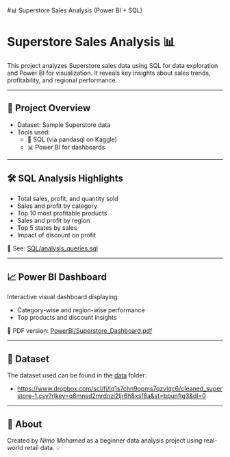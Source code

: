 #📊 Superstore Sales Analysis (Power BI + SQL) 
# Superstore Sales Analysis 📊

This project analyzes Superstore sales data using SQL for data exploration and Power BI for visualization. It reveals key insights about sales trends, profitability, and regional performance.

---

## 📌 Project Overview

- Dataset: Sample Superstore data
- Tools used: 
  - 🧠 SQL (via pandasql on Kaggle)
  - 📊 Power BI for dashboards

---

## 🛠 SQL Analysis Highlights

- Total sales, profit, and quantity sold
- Sales and profit by category
- Top 10 most profitable products
- Sales and profit by region
- Top 5 states by sales
- Impact of discount on profit

📄 See: [SQL/analysis_queries.sql](SQL/analysis_queries.sql)

---

## 📈 Power BI Dashboard

Interactive visual dashboard displaying:
- Category-wise and region-wise performance
- Top products and discount insights

📄 PDF version: [PowerBI/Superstore_Dashboard.pdf](PowerBI/Superstore_Dashboard.pdf)

---

## 📂 Dataset

The dataset used can be found in the [data](data/) folder:
- https://www.dropbox.com/scl/fi/iq1s7chn9opms7qzvlqc6/cleaned_superstore-1.csv?rlkey=q8mnsd2mrdnzi2ljr6h8xsf8a&st=bpunftg3&dl=0

---

## 📌 About

Created by *Nimo Mohamed* as a beginner data analysis project using real-world retail data. 💡
